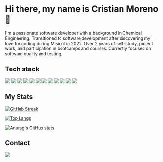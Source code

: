 # Hi there, my name is Cristian Moreno 👋

I'm a passionate software developer with a background in Chemical Engineering. Transitioned to software development after discovering my love for coding during MisionTic 2022. Over 2 years of self-study, project work, and participation in bootcamps and courses. Currently focused on software quality and testing.

## Tech stack

<p>
    <img src = "https://img.shields.io/badge/Java-ED8B00?style=for-the-badge&logo=openjdk&logoColor=white">
    <img src = "https://img.shields.io/badge/Python-14354C?style=for-the-badge&logo=python&logoColor=white">
    <img src = "https://img.shields.io/badge/C%23-239120?style=for-the-badge&logo=c-sharp&logoColor=white">
    <img src = "https://img.shields.io/badge/JavaScript-323330?style=for-the-badge&logo=javascript&logoColor=F7DF1E">
    <img src = "https://img.shields.io/badge/Spring-6DB33F?style=for-the-badge&logo=spring&logoColor=white">
    <img src = "https://img.shields.io/badge/Django-092E20?style=for-the-badge&logo=django&logoColor=white">
    <img src = "https://img.shields.io/badge/Flask-000000?style=for-the-badge&logo=flask&logoColor=white">
    <img src = "https://img.shields.io/badge/.NET-5C2D91?style=for-the-badge&logo=.net&logoColor=white">
    <img src = "https://img.shields.io/badge/React-20232A?style=for-the-badge&logo=react&logoColor=61DAFB">
    <img src = "https://img.shields.io/badge/MySQL-00000F?style=for-the-badge&logo=mysql&logoColor=white">
    <img src = "https://img.shields.io/badge/PostgreSQL-316192?style=for-the-badge&logo=postgresql&logoColor=white">
    <img src = "https://img.shields.io/badge/MongoDB-4EA94B?style=for-the-badge&logo=mongodb&logoColor=white">
</p>

## My Stats

[![GitHub Streak](http://github-readme-streak-stats.herokuapp.com?user=crismor13&theme=dark&background=000000)](https://git.io/streak-stats)

[![Top Langs](https://github-readme-stats.vercel.app/api/top-langs/?username=crismor13&layout=compact&theme=vision-friendly-dark)](https://github.com/anuraghazra/github-readme-stats)

![Anurag's GitHub stats](https://github-readme-stats.vercel.app/api?username=crismor13&show_icons=true&theme=dark)

## Contact

<a href = "https://www.linkedin.com/in/cristian-moreno-monsalve-336880247/">
    <img src = "https://img.shields.io/badge/LinkedIn-0077B5?style=for-the-badge&logo=linkedin&logoColor=white">
</a>

<!--
**crismor13/crismor13** is a ✨ _special_ ✨ repository because its `README.md` (this file) appears on your GitHub profile.

Here are some ideas to get you started:

- 🔭 I’m currently working on ...
- 🌱 I’m currently learning ...
- 👯 I’m looking to collaborate on ...
- 🤔 I’m looking for help with ...
- 💬 Ask me about ...
- 📫 How to reach me: ...
- 😄 Pronouns: ...
- ⚡ Fun fact: ...
-->
